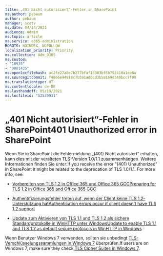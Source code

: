 ```yaml
---
title: „401 Nicht autorisiert“-Fehler in SharePoint
ms.author: pebaum
author: pebaum
manager: scotv
ms.date: 04/14/2021
audience: Admin
ms.topic: article
ms.service: o365-administration
ROBOTS: NOINDEX, NOFOLLOW
localization_priority: Priority
ms.collection: Adm_O365
ms.custom:
- "10935"
- "9001435"
ms.openlocfilehash: ac2fe27a8e7b277bfaf18303bf5b792410a1ea6a
ms.sourcegitcommit: f4866e94918c7b591ad0cd3b58169d340bcc7f00
ms.translationtype: HT
ms.contentlocale: de-DE
ms.lasthandoff: 05/19/2021
ms.locfileid: "52539931"
---
```

# <a name="401-unauthorized-error-in-sharepoint"></a><span data-ttu-id="b748c-102">„401 Nicht autorisiert“-Fehler in SharePoint</span><span class="sxs-lookup"><span data-stu-id="b748c-102">401 Unauthorized error in SharePoint</span></span>

<span data-ttu-id="b748c-p101">Wenn Sie in SharePoint die Fehlermeldung „(401) Nicht autorisiert“ erhalten, kann dies mit der veralteten TLS-Version 1.0/1.1 zusammenhängen. Weitere Informationen finden Sie unter:</span><span class="sxs-lookup"><span data-stu-id="b748c-p101">If you receive the error "(401) Unauthorized" in SharePoint it might be related to the deprecation of TLS 1.0/1.1. For more info, see:</span></span>

- [<span data-ttu-id="b748c-105">Vorbereiten von TLS 1.2 in Office 365 und Office 365 GCC</span><span class="sxs-lookup"><span data-stu-id="b748c-105">Preparing for TLS 1.2 in Office 365 and Office 365 GCC</span></span>](/microsoft-365/compliance/prepare-tls-1.2-in-office-365)

- [<span data-ttu-id="b748c-106">Authentifizierungsfehler treten auf, wenn der Client keine TLS 1.2-Unterstützung hat</span><span class="sxs-lookup"><span data-stu-id="b748c-106">Authentication errors occur if client doesn't have TLS 1.2 support</span></span>](/sharepoint/troubleshoot/administration/authentication-errors-tls12-support)

- [<span data-ttu-id="b748c-107">Update zum Aktivieren von TLS 1.1 und TLS 1.2 als sichere Standardprotokolle in WinHTTP unter Windows</span><span class="sxs-lookup"><span data-stu-id="b748c-107">Update to enable TLS 1.1 and TLS 1.2 as default secure protocols in WinHTTP in Windows</span></span>](https://support.microsoft.com/topic/update-to-enable-tls-1-1-and-tls-1-2-as-default-secure-protocols-in-winhttp-in-windows-c4bd73d2-31d7-761e-0178-11268bb10392)

<span data-ttu-id="b748c-108">Wenn Benutzer Windows 7 verwenden, sollten sie unbedingt [TLS-Verschlüsselungssammlungen in Windows 7](/windows/win32/secauthn/tls-cipher-suites-in-windows-7) überprüfen.</span><span class="sxs-lookup"><span data-stu-id="b748c-108">If users are on Windows 7, make sure they check [TLS Cipher Suites in Windows 7](/windows/win32/secauthn/tls-cipher-suites-in-windows-7).</span></span>